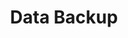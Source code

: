 ---sort_key: 4layout: "sku"id: data-backup-requesttitle: "Data Backup"heading: "Data Backup"sub-title: "If you want to ensure you have an effective backup solution for your computer we’ll get things started for you."category: "Data Transfer"category_description: "Services to transfer data. e.g. cloud migration, storage upgrades."features: - feature: "Data backed up to a destination of your choice:" - feature: "Cloud storage OR" - feature: "An external hard drive OR" - feature: "Network Attached Storage device (NAS)" - feature: "And the good news is you don’t need to hold onto the phone while the back up is in progress. We will start the transfer with you over-the-phone, then call back once it’s complete to finish the service."price: "99"unit: "request"---